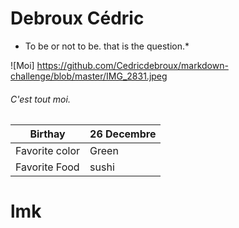 # Debroux Cédric
* To be or not to be. that is the question.*

![Moi] https://github.com/Cedricdebroux/markdown-challenge/blob/master/IMG_2831.jpeg

###### C'est tout moi.

|Birthay       |26 Decembre|
|--------------|-----------|
|Favorite color|Green      |
|Favorite Food |sushi      |
# lmk
